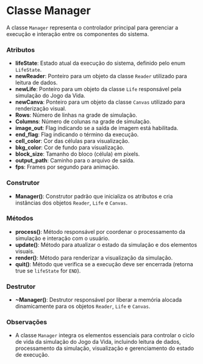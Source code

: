 # Classe Manager

A classe `Manager` representa o controlador principal para gerenciar a execução e interação entre os componentes do sistema.

### Atributos

- **lifeState**: Estado atual da execução do sistema, definido pelo enum `LifeState`.
- **newReader**: Ponteiro para um objeto da classe `Reader` utilizado para leitura de dados.
- **newLife**: Ponteiro para um objeto da classe `Life` responsável pela simulação do Jogo da Vida.
- **newCanva**: Ponteiro para um objeto da classe `Canvas` utilizado para renderização visual.
- **Rows**: Número de linhas na grade de simulação.
- **Columns**: Número de colunas na grade de simulação.
- **image_out**: Flag indicando se a saída de imagem está habilitada.
- **end_flag**: Flag indicando o término da execução.
- **cell_color**: Cor das células para visualização.
- **bkg_color**: Cor de fundo para visualização.
- **block_size**: Tamanho do bloco (célula) em pixels.
- **output_path**: Caminho para o arquivo de saída.
- **fps**: Frames por segundo para animação.

### Construtor

- **Manager()**: Construtor padrão que inicializa os atributos e cria instâncias dos objetos `Reader`, `Life` e `Canvas`.

### Métodos

- **process()**: Método responsável por coordenar o processamento da simulação e interação com o usuário.
- **update()**: Método para atualizar o estado da simulação e dos elementos visuais.
- **render()**: Método para renderizar a visualização da simulação.
- **quit()**: Método que verifica se a execução deve ser encerrada (retorna true se `lifeState` for `END`).

### Destrutor

- **~Manager()**: Destrutor responsável por liberar a memória alocada dinamicamente para os objetos `Reader`, `Life` e `Canvas`.

### Observações

- A classe `Manager` integra os elementos essenciais para controlar o ciclo de vida da simulação do Jogo da Vida, incluindo leitura de dados, processamento da simulação, visualização e gerenciamento do estado de execução.

